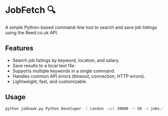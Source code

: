 # JobFetch 🔍

A simple Python-based command-line tool to search and save job listings using the Reed.co.uk API.

## Features

- Search job listings by keyword, location, and salary.
- Save results to a local text file.
- Supports multiple keywords in a single command.
- Handles common API errors (timeout, connection, HTTP errors).
- Lightweight, fast, and customizable.

## Usage

```bash
python jobhawk.py Python Developer -l London -sal 30000 -r 50 -s jobs.txt

